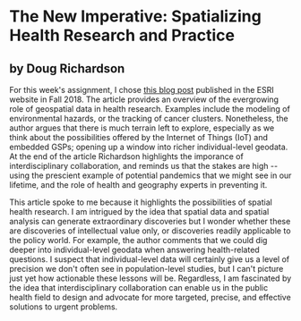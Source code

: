 # The New Imperative: Spatializing Health Research and Practice
## by Doug Richardson

For this week's assignment, I chose [this blog post](https://www.esri.com/about/newsroom/arcnews/the-new-imperative-spatializing-health-research-and-practice/) published in the ESRI website in Fall 2018. The article provides an overview of the evergrowing role of geospatial data in health research. Examples include the modeling of environmental hazards, or the tracking of cancer clusters. Nonetheless, the author argues that there is much terrain left to explore, especially as we think about the possibilities offered by the Internet of Things (IoT) and embedded GSPs; opening up a window into richer individual-level geodata. At the end of the article Richardson highlights the imporance of interdisciplinary collaboration, and reminds us that the stakes are high -- using the prescient example of potential pandemics that we might see in our lifetime, and the role of health and geography experts in preventing it. 

This article spoke to me because it highlights the possibilities of spatial health research. I am intrigued by the idea that spatial data and spatial analysis can generate extraordinary discoveries but I wonder whether these are discoveries of intellectual value only, or discoveries readily applicable to the policy world. For example, the author comments that we could dig deeper into individual-level geodata when answering health-related questions. I suspect that individual-level data will certainly give us a level of precision we don't often see in population-level studies, but I can't picture just yet how actionable these lessons will be. Regardless, I am fascinated by the idea that interdisciplinary collaboration can enable us in the public health field to design and advocate for more targeted, precise, and effective solutions to urgent problems.
